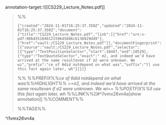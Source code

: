 

annotation-target::![[CS229_Lecture_Notes.pdf]]


>%%
>```annotation-json
>{"created":"2024-11-01T16:25:37.350Z","updated":"2024-11-01T16:25:37.350Z","document":{"title":"CS229_Lecture_Notes.pdf","link":[{"href":"urn:x-pdf:00b435104912159645846cb136929d49"},{"href":"vault:/CS229_Lecture_Notes.pdf"}],"documentFingerprint":"00b435104912159645846cb136929d49"},"uri":"vault:/CS229_Lecture_Notes.pdf","target":[{"source":"vault:/CS229_Lecture_Notes.pdf","selector":[{"type":"TextPositionSelector","start":18447,"end":18529},{"type":"TextQuoteSelector","exact":" σ2, and indeed we’d have arrived at the same resulteven if σ2 were unknown. We wi","prefix":"ce of θdid notdepend on what was","suffix":"ll use this fact again later, wh"}]}]}
>```
>%%
>*%%PREFIX%%ce of θdid notdepend on what was%%HIGHLIGHT%% ==σ2, and indeed we’d have arrived at the same resulteven if σ2 were unknown. We wi== %%POSTFIX%%ll use this fact again later, wh*
>%%LINK%%[[#^i1vmx26vn4a|show annotation]]
>%%COMMENT%%
>
>%%TAGS%%
>
^i1vmx26vn4a
